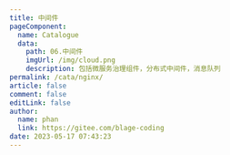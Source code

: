 ```yaml
---
title: 中间件
pageComponent: 
  name: Catalogue
  data: 
    path: 06.中间件
    imgUrl: /img/cloud.png
    description: 包括微服务治理组件，分布式中间件，消息队列
permalink: /cata/nginx/
article: false
comment: false
editLink: false
author: 
  name: phan
  link: https://gitee.com/blage-coding
date: 2023-05-17 07:43:23
---
```

